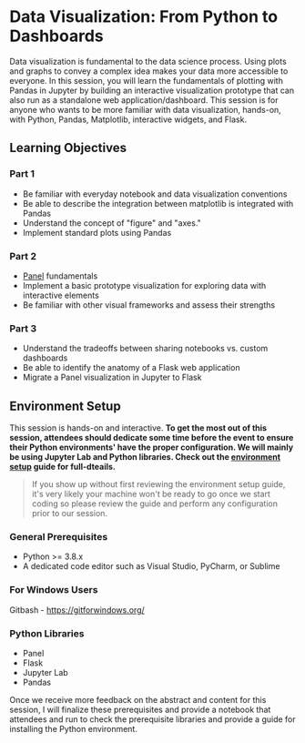 # Data Visualization: From Python to Dashboards

Data visualization is fundamental to the data science process.  Using plots and graphs to convey a complex idea makes your data more accessible to everyone.  In this session, you will learn the fundamentals of plotting with Pandas in Jupyter by building an interactive visualization prototype that can also run as a standalone web application/dashboard.  This session is for anyone who wants to be more familiar with data visualization, hands-on, with Python, Pandas, Matplotlib, interactive widgets, and Flask.

## Learning Objectives

### Part 1
- Be familiar with everyday notebook and data visualization conventions 
- Be able to describe the integration between matplotlib is integrated with Pandas
- Understand the concept of "figure" and "axes." 
- Implement standard plots using Pandas

### Part 2
- [Panel](https://panel.holoviz.org/) fundamentals
- Implement a basic prototype visualization for exploring data with interactive elements
- Be familiar with other visual frameworks and assess their strengths 

### Part 3
- Understand the tradeoffs between sharing notebooks vs. custom dashboards
- Be able to identify the anatomy of a Flask web application
- Migrate a Panel visualization in Jupyter to Flask

## Environment Setup

This session is hands-on and interactive.  **To get the most out of this session, attendees should dedicate some time before the event to ensure their Python environments' have the proper configuration.  We will mainly be using Jupyter Lab and Python libraries.  Check out the [environment setup](./environment.md) guide for full-dteails.**

>  If you show up without first reviewing the environment setup guide, it's very likely your machine won't be ready to go once we start coding so please review the guide and perform any configuration prior to our session.

### General Prerequisites
- Python >= 3.8.x
- A dedicated code editor such as Visual Studio, PyCharm, or Sublime

### For Windows Users
Gitbash - https://gitforwindows.org/

### Python Libraries
- Panel
- Flask
- Jupyter Lab
- Pandas

Once we receive more feedback on the abstract and content for this session, I will finalize these prerequisites and provide a notebook that attendees and run to check the prerequisite libraries and provide a guide for installing the Python environment.

